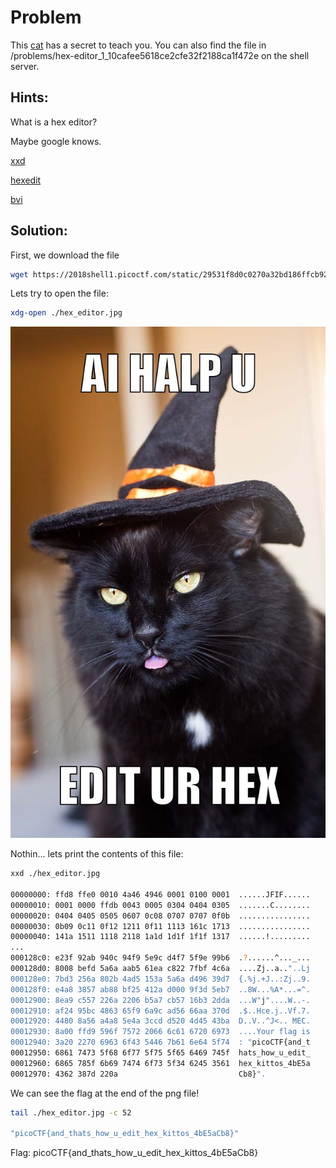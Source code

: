 # Problem
This [cat](https://2018shell1.picoctf.com/static/29531f8d0c0270a32bd186ffcb9271b8/hex_editor.jpg) has a secret to teach you. You can also find the file in /problems/hex-editor_1_10cafee5618ce2cfe32f2188ca1f472e on the shell server.

## Hints:
What is a hex editor?

Maybe google knows.

[xxd](http://linuxcommand.org/man_pages/xxd1.html)

[hexedit](http://linuxcommand.org/man_pages/hexedit1.html)

[bvi](http://manpages.ubuntu.com/manpages/natty/man1/bvi.1.html)

## Solution:

First, we download the file
```bash
wget https://2018shell1.picoctf.com/static/29531f8d0c0270a32bd186ffcb9271b8/hex_editor.jpg
```

Lets try to open the file:
```bash
xdg-open ./hex_editor.jpg
```

![hex editor](./hex_editor.jpg)


Nothin... lets print the contents of this file:
```bash
xxd ./hex_editor.jpg

00000000: ffd8 ffe0 0010 4a46 4946 0001 0100 0001  ......JFIF......
00000010: 0001 0000 ffdb 0043 0005 0304 0404 0305  .......C........
00000020: 0404 0405 0505 0607 0c08 0707 0707 0f0b  ................
00000030: 0b09 0c11 0f12 1211 0f11 1113 161c 1713  ................
00000040: 141a 1511 1118 2118 1a1d 1d1f 1f1f 1317  ......!.........
...
000128c0: e23f 92ab 940c 94f9 5e9c d4f7 5f9e 99b6  .?......^..._...
000128d0: 8008 befd 5a6a aab5 61ea c822 7fbf 4c6a  ....Zj..a.."..Lj
000128e0: 7bd3 256a 802b 4ad5 153a 5a6a d496 39d7  {.%j.+J..:Zj..9.
000128f0: e4a8 3857 ab88 bf25 412a d000 9f3d 5eb7  ..8W...%A*...=^.
00012900: 8ea9 c557 226a 2206 b5a7 cb57 16b3 2dda  ...W"j"....W..-.
00012910: af24 95bc 4863 65f9 6a9c ad56 66aa 370d  .$..Hce.j..Vf.7.
00012920: 4480 8a56 a4a8 5e4a 3ccd d520 4d45 43ba  D..V..^J<.. MEC.
00012930: 8a00 ffd9 596f 7572 2066 6c61 6720 6973  ....Your flag is
00012940: 3a20 2270 6963 6f43 5446 7b61 6e64 5f74  : "picoCTF{and_t
00012950: 6861 7473 5f68 6f77 5f75 5f65 6469 745f  hats_how_u_edit_
00012960: 6865 785f 6b69 7474 6f73 5f34 6245 3561  hex_kittos_4bE5a
00012970: 4362 387d 220a                           Cb8}".
```

We can see the flag at the end of the png file!

```bash
tail ./hex_editor.jpg -c 52

"picoCTF{and_thats_how_u_edit_hex_kittos_4bE5aCb8}"
```

Flag: picoCTF{and_thats_how_u_edit_hex_kittos_4bE5aCb8}